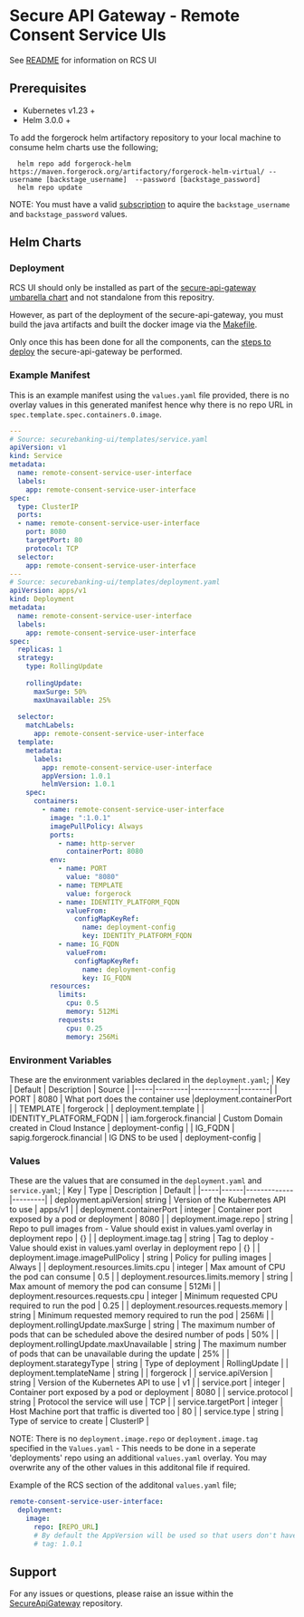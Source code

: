 # Secure API Gateway - Remote Consent Service UIs

See [README](https://github.com/SecureApiGateway/secure-api-gateway-ob-uk-ui/blob/master/README.md) for information on RCS UI

## Prerequisites

- Kubernetes v1.23 +
- Helm 3.0.0 +

To add the forgerock helm artifactory repository to your local machine to consume helm charts use the following;

```console
  helm repo add forgerock-helm https://maven.forgerock.org/artifactory/forgerock-helm-virtual/ --username [backstage_username]  --password [backstage_password]
  helm repo update
```

NOTE: You must have a valid [subscription](https://backstage.forgerock.com/knowledge/kb/article/a57648047#XAYQfS) to aquire the `backstage_username` and `backstage_password` values.

## Helm Charts
### Deployment
RCS UI should only be installed as part of the [secure-api-gateway umbarella chart](https://github.com/SecureApiGateway/secure-api-gateway-releases/tree/master/secure-api-gateway) and not standalone from this repositry.  

However, as part of the deployment of the secure-api-gateway, you must build the java artifacts and built the docker image via the [Makefile](https://github.com/SecureApiGateway/secure-api-gateway-ob-uk-ui/blob/master/Makefile). 

Only once this has been done for all the components, can the [steps to deploy](https://github.com/SecureApiGateway/secure-api-gateway-releases/tree/master/secure-api-gateway/readme.md) the secure-api-gateway be performed.

### Example Manifest
This is an example manifest using the `values.yaml` file provided, there is no overlay values in this generated manifest hence why there is no repo URL in `spec.template.spec.containers.0.image`.

```yaml
---
# Source: securebanking-ui/templates/service.yaml
apiVersion: v1
kind: Service
metadata:
  name: remote-consent-service-user-interface
  labels:
    app: remote-consent-service-user-interface
spec:
  type: ClusterIP
  ports:
  - name: remote-consent-service-user-interface
    port: 8080
    targetPort: 80
    protocol: TCP
  selector:
    app: remote-consent-service-user-interface
---
# Source: securebanking-ui/templates/deployment.yaml
apiVersion: apps/v1
kind: Deployment
metadata:
  name: remote-consent-service-user-interface
  labels:
    app: remote-consent-service-user-interface
spec:
  replicas: 1
  strategy:
    type: RollingUpdate
    
    rollingUpdate:
      maxSurge: 50%
      maxUnavailable: 25%
    
  selector:
    matchLabels:
      app: remote-consent-service-user-interface
  template:
    metadata:
      labels:
        app: remote-consent-service-user-interface
        appVersion: 1.0.1
        helmVersion: 1.0.1
    spec:
      containers:
        - name: remote-consent-service-user-interface
          image: ":1.0.1"
          imagePullPolicy: Always
          ports:
            - name: http-server
              containerPort: 8080
          env:
            - name: PORT
              value: "8080"
            - name: TEMPLATE
              value: forgerock
            - name: IDENTITY_PLATFORM_FQDN
              valueFrom:
                configMapKeyRef:
                  name: deployment-config
                  key: IDENTITY_PLATFORM_FQDN
            - name: IG_FQDN
              valueFrom:
                configMapKeyRef:
                  name: deployment-config
                  key: IG_FQDN
          resources:
            limits:
              cpu: 0.5
              memory: 512Mi
            requests:
              cpu: 0.25
              memory: 256Mi
```
### Environment Variables

These are the environment variables declared in the `deployment.yaml`;
| Key | Default | Description | Source |
|-----|---------|-------------|--------|
| PORT | 8080 | What port does the container use |deployment.containerPort |
| TEMPLATE | forgerock | | deployment.template |
| IDENTITY_PLATFORM_FQDN | | iam.forgerock.financial | Custom Domain created in Cloud Instance | deployment-config |
| IG_FQDN | sapig.forgerock.financial | IG DNS to be used | deployment-config |


### Values
These are the values that are consumed in the `deployment.yaml` and `service.yaml`;
| Key | Type | Description | Default |
|-----|------|-------------|---------|
| deployment.apiVersion| string | Version of the Kubernetes API to use | apps/v1 |
| deployment.containerPort | integer | Container port exposed by a pod or deployment | 8080 |
| deployment.image.repo | string | Repo to pull images from - Value should exist in values.yaml overlay in deployment repo | {} |
| deployment.image.tag | string | Tag to deploy - Value should exist in values.yaml overlay in deployment repo | {} |
| deployment.image.imagePullPolicy | string | Policy for pulling images | Always |
| deployment.resources.limits.cpu | integer | Max amount of CPU the pod can consume | 0.5 |
| deployment.resources.limits.memory | string | Max amount of memory the pod can consume | 512Mi |
| deployment.resources.requests.cpu | integer | Minimum requested CPU required to run the pod | 0.25 |
| deployment.resources.requests.memory | string | Minimum requested memory required to run the pod | 256Mi |
| deployment.rollingUpdate.maxSurge | string | The maximum number of pods that can be scheduled above the desired number of pods | 50% |
| deployment.rollingUpdate.maxUnavailable | string | The maximum number of pods that can be unavailable during the update | 25% |
| deployment.starategyType | string | Type of deployment | RollingUpdate |
| deployment.templateName | string | | forgerock |
| service.apiVersion | string | Version of the Kubernetes API to use | v1 |
| service.port | integer | Container port exposed by a pod or deployment | 8080 |
| service.protocol | string | Protocol the service will use | TCP |
| service.targetPort | integer | Host Machine port that traffic is diverted too | 80 | 
| service.type | string | Type of service to create | ClusterIP |

NOTE: There is no `deployment.image.repo` or `deployment.image.tag` specified in the `Values.yaml` - This needs to be done in a seperate 'deployments' repo using an additional `values.yaml` overlay. You may overwrite any of the other values in this additonal file if required.

Example of the RCS section of the additonal `values.yaml` file;
```yaml
remote-consent-service-user-interface:
  deployment:  
    image:
      repo: [REPO_URL]
      # By default the AppVersion will be used so that users don't have to change this value, however you can override this by uncommenting the line and providing a valid verison.
      # tag: 1.0.1
```
## Support

For any issues or questions, please raise an issue within the [SecureApiGateway](https://github.com/SecureApiGateway/SecureApiGateway/issues) repository.